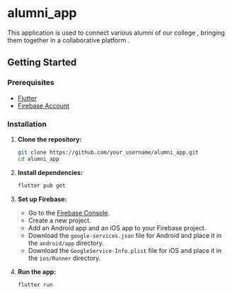 # alumni_app

This application is used to connect various alumni of our college , bringing them together in a collaborative platform .


## Getting Started

### Prerequisites

- [Flutter](https://flutter.dev/docs/get-started/install)
- [Firebase Account](https://firebase.google.com/)

### Installation

1. **Clone the repository:**

    ```sh
    git clone https://github.com/your_username/alumni_app.git
    cd alumni_app
    ```

2. **Install dependencies:**

    ```sh
    flutter pub get
    ```

3. **Set up Firebase:**

    - Go to the [Firebase Console](https://console.firebase.google.com/).
    - Create a new project.
    - Add an Android app and an iOS app to your Firebase project.
    - Download the `google-services.json` file for Android and place it in the `android/app` directory.
    - Download the `GoogleService-Info.plist` file for iOS and place it in the `ios/Runner` directory.

4. **Run the app:**

    ```sh
    flutter run
    ```
